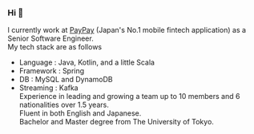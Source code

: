 ### Hi 👋
I currently work at [PayPay](https://about.paypay.ne.jp/career/en/) (Japan's No.1 mobile fintech application) as a Senior Software Engineer.  
My tech stack are as follows  
* Language : Java, Kotlin, and a little Scala
* Framework : Spring
* DB : MySQL and DynamoDB
* Streaming : Kafka  
Experience in leading and growing a team up to 10 members and 6 nationalities over 1.5 years.  
Fluent in both English and Japanese.  
Bachelor and Master degree from The University of Tokyo.  
